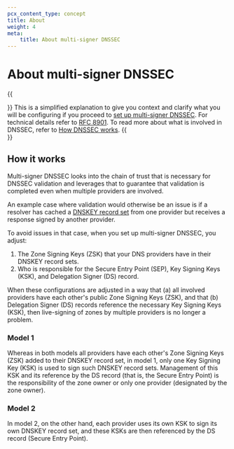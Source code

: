 ```yaml
---
pcx_content_type: concept
title: About
weight: 4
meta:
    title: About multi-signer DNSSEC
---
```


# About multi-signer DNSSEC

{{<Aside type="note">}}
This is a simplified explanation to give you context and clarify what you will be configuring if you proceed to [set up multi-signer DNSSEC](/dns/dnssec/multi-signer-dnssec/setup/). For technical details refer to [RFC 8901](https://www.rfc-editor.org/rfc/rfc8901.html). To read more about what is involved in DNSSEC, refer to [How DNSSEC works](https://www.cloudflare.com/dns/dnssec/how-dnssec-works/).
{{</Aside>}}

## How it works

Multi-signer DNSSEC looks into the chain of trust that is necessary for DNSSEC validation and leverages that to guarantee that validation is completed even when multiple providers are involved.

An example case where validation would otherwise be an issue is if a resolver has cached a [DNSKEY record set](https://www.cloudflare.com/learning/dns/dns-records/dnskey-ds-records/) from one provider but receives a response signed by another provider.

To avoid issues in that case, when you set up multi-signer DNSSEC, you adjust:

1. The Zone Signing Keys (ZSK) that your DNS providers have in their DNSKEY record sets.
2. Who is responsible for the Secure Entry Point (SEP), Key Signing Keys (KSK), and Delegation Signer (DS) record.

When these configurations are adjusted in a way that (a) all involved providers have each other's public Zone Signing Keys (ZSK), and that (b) Delegation Signer (DS) records reference the necessary Key Signing Keys (KSK), then live-signing of zones by multiple providers is no longer a problem.

### Model 1

Whereas in both models all providers have each other's Zone Signing Keys (ZSK) added to their DNSKEY record set, in model 1, only one Key Signing Key (KSK) is used to sign such DNSKEY record sets. Management of this KSK and its reference by the DS record (that is, the Secure Entry Point) is the responsibility of the zone owner or only one provider (designated by the zone owner).

### Model 2

In model 2, on the other hand, each provider uses its own KSK to sign its own DNSKEY record set, and these KSKs are then referenced by the DS record (Secure Entry Point).